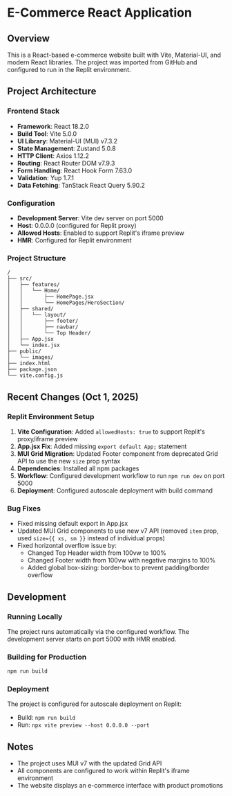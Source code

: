 # E-Commerce React Application

## Overview
This is a React-based e-commerce website built with Vite, Material-UI, and modern React libraries. The project was imported from GitHub and configured to run in the Replit environment.

## Project Architecture

### Frontend Stack
- **Framework**: React 18.2.0
- **Build Tool**: Vite 5.0.0
- **UI Library**: Material-UI (MUI) v7.3.2
- **State Management**: Zustand 5.0.8
- **HTTP Client**: Axios 1.12.2
- **Routing**: React Router DOM v7.9.3
- **Form Handling**: React Hook Form 7.63.0
- **Validation**: Yup 1.7.1
- **Data Fetching**: TanStack React Query 5.90.2

### Configuration
- **Development Server**: Vite dev server on port 5000
- **Host**: 0.0.0.0 (configured for Replit proxy)
- **Allowed Hosts**: Enabled to support Replit's iframe preview
- **HMR**: Configured for Replit environment

### Project Structure
```
/
├── src/
│   ├── features/
│   │   └── Home/
│   │       ├── HomePage.jsx
│   │       └── HomePages/HeroSection/
│   ├── shared/
│   │   └── layout/
│   │       ├── footer/
│   │       ├── navbar/
│   │       └── Top Header/
│   ├── App.jsx
│   └── index.jsx
├── public/
│   └── images/
├── index.html
├── package.json
└── vite.config.js
```

## Recent Changes (Oct 1, 2025)

### Replit Environment Setup
1. **Vite Configuration**: Added `allowedHosts: true` to support Replit's proxy/iframe preview
2. **App.jsx Fix**: Added missing `export default App;` statement
3. **MUI Grid Migration**: Updated Footer component from deprecated Grid API to use the new `size` prop syntax
4. **Dependencies**: Installed all npm packages
5. **Workflow**: Configured development workflow to run `npm run dev` on port 5000
6. **Deployment**: Configured autoscale deployment with build command

### Bug Fixes
- Fixed missing default export in App.jsx
- Updated MUI Grid components to use new v7 API (removed `item` prop, used `size={{ xs, sm }}` instead of individual props)
- Fixed horizontal overflow issue by:
  - Changed Top Header width from 100vw to 100%
  - Changed Footer width from 100vw with negative margins to 100%
  - Added global box-sizing: border-box to prevent padding/border overflow

## Development

### Running Locally
The project runs automatically via the configured workflow. The development server starts on port 5000 with HMR enabled.

### Building for Production
```bash
npm run build
```

### Deployment
The project is configured for autoscale deployment on Replit:
- Build: `npm run build`
- Run: `npx vite preview --host 0.0.0.0 --port`

## Notes
- The project uses MUI v7 with the updated Grid API
- All components are configured to work within Replit's iframe environment
- The website displays an e-commerce interface with product promotions
